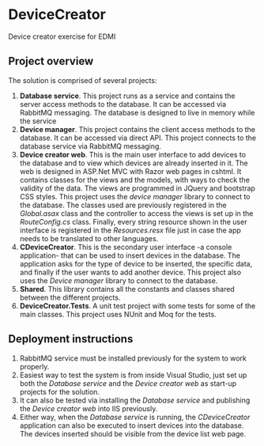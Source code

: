 # DeviceCreator
Device creator exercise for EDMI

## Project overview
The solution is comprised of several projects:

1. **Database service**. This project runs as a service and contains the server access methods to the database. It can be accessed via RabbitMQ messaging. The database
is designed to live in memory while the service
2. **Device manager**. This project contains the client access methods to the database. It can be accessed via direct API. This project connects to the database service
via RabbitMQ messaging.
3. **Device creator web**. This is the main user interface to add devices to the database and to view which devices are already inserted in it. The web is designed in ASP.Net
MVC with Razor web pages in cshtml. It contains classes for the views and the models, with ways to check the validity of the data. The views are programmed in JQuery and
bootstrap CSS styles. This project uses the *device manager* library to connect to the database. The classes used are previously registered in the *Global.asax* class and
the controller to access the views is set up in the *RouteConfig.cs* class. Finally, every string resource shown in the user interface is registered in the *Resources.resx*
file just in case the app needs to be translated to other languages.
4. **CDeviceCreator**. This is the secondary user interface -a console application- that can be used to insert devices in the database. The application asks for the type of
device to be inserted, the specific data, and finally if the user wants to add another device. This project also uses the *Device manager* library to connect to the database.
5. **Shared**. This library contains all the constants and classes shared between the different projects.
6. **DeviceCreator.Tests**. A unit test project with some tests for some of the main classes. This project uses NUnit and Moq for the tests.

## Deployment instructions

1. RabbitMQ service must be installed previously for the system to work properly.
2. Easiest way to test the system is from inside Visual Studio, just set up both the *Database service* and the *Device creator web* as start-up projects for the solution.
3. It can also be tested via installing the *Database service* and publishing the *Device creator web* into IIS previously.
4. Either way, when the *Database service* is running, the *CDeviceCreator* application can also be executed to insert devices into the database. The devices inserted should be
visible from the device list web page.
